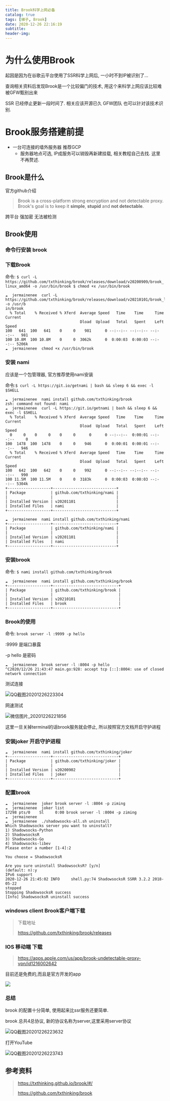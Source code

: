 ```yaml
---
title: Brook科学上网必备
catalog: true
tags: [梯子, Brook]
date: 2020-12-26 22:16:19
subtitle:
header-img:
---
```

# 为什么使用Brook

起因是因为在谷歌云平台使用了SSR科学上网后, 一小时不到IP被识别了...

查询相关资料后发现Brook是一个比较偏门的技术, 用这个来科学上网应该比较难被GFW甄别出来

SSR 已经停止更新一段时间了. 相关应该开源已久 GFW团队 也可以针对该技术识别.



# Brook服务搭建前提

- 一台可连接的墙外服务器 推荐GCP
  - 服务器地点可选, IP成服务可以销毁再新建挂载, 相关教程自己去找. 这里不再赘述.

## Brook是什么

官方github介绍

> Brook is a cross-platform strong encryption and not detectable proxy.
> Brook's goal is to keep it **simple**, **stupid** and **not detectable**.

跨平台 强加密 无法被检测

## Brook使用

### 命令行安装 brook



### 下载Brook

命令: `$ curl -L https://github.com/txthinking/brook/releases/download/v20200909/brook_linux_amd64 -o /usr/bin/brook $ chmod +x /usr/bin/brook`

```
☁  jermainenee  curl -L https://github.com/txthinking/brook/releases/download/v20210101/brook_linux_amd64 -o /usr/b
in/brook
  % Total    % Received % Xferd  Average Speed   Time    Time     Time  Current
                                 Dload  Upload   Total   Spent    Left  Speed
100   641  100   641    0     0    981      0 --:--:-- --:--:-- --:--:--   981
100 10.8M  100 10.8M    0     0  3062k      0  0:00:03  0:00:03 --:--:-- 5206k
☁  jermainenee  chmod +x /usr/bin/brook

```

### 安装 nami

应该是一个包管理器, 官方推荐使用nami安装

命令:`$ curl -L https://git.io/getnami | bash && sleep 6 && exec -l $SHELL`

```
☁  jermainenee  nami install github.com/txthinking/brook
zsh: command not found: nami
☁  jermainenee  curl -L https://git.io/getnami | bash && sleep 6 && exec -l $SHELL
  % Total    % Received % Xferd  Average Speed   Time    Time     Time  Current
                                 Dload  Upload   Total   Spent    Left  Speed
  0     0    0     0    0     0      0      0 --:--:--  0:00:01 --:--:--     0
100  1478  100  1478    0     0    946      0  0:00:01  0:00:01 --:--:--   946
  % Total    % Received % Xferd  Average Speed   Time    Time     Time  Current
                                 Dload  Upload   Total   Spent    Left  Speed
100   642  100   642    0     0    992      0 --:--:-- --:--:-- --:--:--   990
100 11.5M  100 11.5M    0     0  3183k      0  0:00:03  0:00:03 --:--:-- 5304k
+-------------------+----------------------------+
| Package           | github.com/txthinking/nami |
|                   |                            |
| Installed Version | v20201101                  |
| Installed Files   | nami                       |
+-------------------+----------------------------+

☁  jermainenee  nami install github.com/txthinking/nami
+-------------------+----------------------------+
| Package           | github.com/txthinking/nami |
|                   |                            |
| Installed Version | v20201101                  |
| Installed Files   | nami                       |
+-------------------+----------------------------+

```

### 安装brook

命令: `$ nami install github.com/txthinking/brook`

```
☁  jermainenee  nami install github.com/txthinking/brook
+-------------------+-----------------------------+
| Package           | github.com/txthinking/brook |
|                   |                             |
| Installed Version | v20210101                   |
| Installed Files   | brook                       |
+-------------------+-----------------------------+

```



### Brook的使用

命令: `brook server -l :9999 -p hello`

:9999 是端口暴露

-p hello 是密码

```
☁  jermainenee  brook server -l :8004 -p hello
^C2020/12/26 21:43:47 main.go:928: accept tcp [::]:8004: use of closed network connection

```

测试连接

![QQ截图20201226223304](Brook科学上网必备/QQ截图20201226223304.png)

网速测试

![微信图片_20201226221856](Brook科学上网必备/微信图片_20201226221856.png)

这里一旦关掉terminal的话brook服务就会停止, 所以按照官方文档开启守护进程

### 安装joker 开启守护进程



```
☁  jermainenee  nami install github.com/txthinking/joker
+-------------------+-----------------------------+
| Package           | github.com/txthinking/joker |
|                   |                             |
| Installed Version | v20200902                   |
| Installed Files   | joker                       |
+-------------------+-----------------------------+

```

### 配置brook

```
☁  jermainenee  joker brook server -l :8004 -p ziming
☁  jermainenee  joker list
17298 pts/0    Sl     0:00 brook server -l :8004 -p ziming
☁  jermainenee  
☁  jermainenee  ./shadowsocks-all.sh uninstall
Which Shadowsocks server you want to uninstall?
1) Shadowsocks-Python
2) ShadowsocksR
3) Shadowsocks-Go
4) Shadowsocks-libev
Please enter a number [1-4]:2

You choose = ShadowsocksR

Are you sure uninstall ShadowsocksR? [y/n]
(default: n):y
IPv6 support
2020-12-26 21:45:02 INFO     shell.py:74 ShadowsocksR SSRR 3.2.2 2018-05-22
stopped
Stopping ShadowsocksR success
[Info] ShadowsocksR uninstall success
```

### windows client Brook客户端下载

> 下载地址
>
> https://github.com/txthinking/brook/releases

### IOS 移动端 下载

> https://apps.apple.com/us/app/brook-undetectable-proxy-vpn/id1216002642

目前还是免费的,而且是官方开发的app

![](Brook科学上网必备/IMG_4987.PNG)

### 总结

brook 的配置十分简单, 使用起来比ssr服务还要简单.

brook 总共4总协议, 新的协议名称为server,这里采用server协议

![QQ截图20201226223632](Brook科学上网必备/QQ截图20201226223632.png)

打开YouTube

![QQ截图20201226223743](Brook科学上网必备/QQ截图20201226223743.png)



## 参考资料
> https://txthinking.github.io/brook/#/
>
> https://github.com/txthinking/brook
